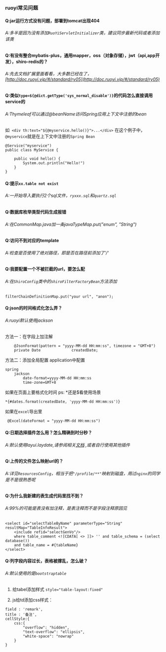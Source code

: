 ### ruoyi常见问题
#### Q:jar运行方式没有问题，部署到tomcat出现404
###### A:多半是因为没有添加`RuoYiServletInitializer`类，建议同步最新代码或者添加该类

#### Q:有没有整合mybatis-plus，通用mapper，oss（对象存储），jwt（api,app开发），shiro-redis的？
###### A:先去文档扩展里面看看，大多数已经在了，[http://doc.ruoyi.vip/#/standard/ry05](http://doc.ruoyi.vip/#/standard/ry05)

#### Q:类似`type=${@dict.getType('sys_normal_disable')}`的代码怎么直接调用service的
###### A:Thymeleaf可以通过@beanName访问Spring应用上下文中注册的bean
如` <div th:text="${@myservice.hello()}">...</div>`
在这个例子中，`@myservice`就是在上下文中注册的`Spring Bean`

```
@Service("myservice")
public class MyService {
    
    public void hello() {
        System.out.println("Hello!")
    }
}
```

#### Q:提示`xx.table not exist`
###### A:一开始导入要执行2个sql文件，`ryxxx.sql`和`quartz.sql`

#### Q:数据库枚举类型代码生成报错
###### A:在CommonMap.java加一条javaTypeMap.put("enum", "String")

#### Q:访问不到对应的template
###### A:检查是否使用了绝对路径，即是否在路径前添加了'/'

#### Q:我要配置一个不被拦截的url，要怎么配
###### A:在`ShiroConfig`类中的`shiroFilterFactoryBean`方法添加

```
filterChainDefinitionMap.put("your url", "anon");
```

#### Q:json的时间格式化怎么弄？
###### A:ruoyi默认使用jackson
方法一：在字段上加注解

```
    @JsonFormat(pattern = "yyyy-MM-dd HH:mm:ss", timezone = "GMT+8")
    private Date              createdDate;
```

方法二：添加全局配置
application中配置
```
spring
    jackson
        date-format=yyyy-MM-dd HH:mm:ss
        time-zone=GMT+8
```
如果在页面上要格式化时间 ps: *还是$看使用场景

```
*{#dates.format(createdDate, 'yyyy-MM-dd HH:mm:ss')}
```

如果在`excel`导出里

```
 @Excel(dateFormat = "yyyy-MM-dd HH:mm:ss")
```


#### Q:日期选择插件怎么用？怎么精确到时分秒？
###### A:默认使用layui.laydate,请参阅相关[文档](https://www.layui.com/doc/modules/laydate.html) ,或者自行使用其他插件

#### Q:上传的文件怎么映射url的？
###### A:详见`ResourcesConfig`，相当于把`"/profile/**"`映射到磁盘，用过`nginx`的同学是不是很熟悉呢

#### Q:为什么我新建的表生成代码里找不到？
###### A:99%的可能是表没有加注释，是表注释而不是字段注释原因见
```
<select id="selectTableByName" parameterType="String" resultMap="TableInfoResult">
	<include refid="selectGenVo"/>
	where table_comment <![CDATA[ <> ]]> '' and table_schema = (select database())
	and table_name = #{tableName}
</select>
```

#### Q:列字段内容过长，表格被撑乱，怎么破？
###### A:默认使用的是`bootstraptable`
1. 给tabel添加样式 `style="table-layout:fixed"`
 
2. js给td添加css样式： 

```
field : 'remark', 
title : '备注', 
cellStyle:{ 
    css:{ 
        "overflow": "hidden", 
        "text-overflow": "ellipsis", 
        "white-space": "nowrap" 
    } 
}
```


